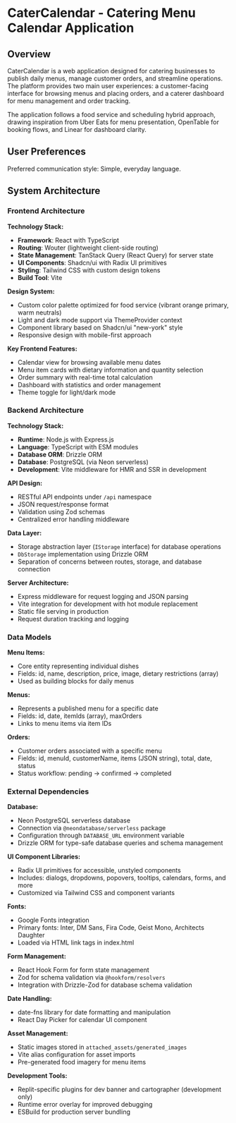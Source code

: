 # CaterCalendar - Catering Menu Calendar Application

## Overview

CaterCalendar is a web application designed for catering businesses to publish daily menus, manage customer orders, and streamline operations. The platform provides two main user experiences: a customer-facing interface for browsing menus and placing orders, and a caterer dashboard for menu management and order tracking.

The application follows a food service and scheduling hybrid approach, drawing inspiration from Uber Eats for menu presentation, OpenTable for booking flows, and Linear for dashboard clarity.

## User Preferences

Preferred communication style: Simple, everyday language.

## System Architecture

### Frontend Architecture

**Technology Stack:**
- **Framework**: React with TypeScript
- **Routing**: Wouter (lightweight client-side routing)
- **State Management**: TanStack Query (React Query) for server state
- **UI Components**: Shadcn/ui with Radix UI primitives
- **Styling**: Tailwind CSS with custom design tokens
- **Build Tool**: Vite

**Design System:**
- Custom color palette optimized for food service (vibrant orange primary, warm neutrals)
- Light and dark mode support via ThemeProvider context
- Component library based on Shadcn/ui "new-york" style
- Responsive design with mobile-first approach

**Key Frontend Features:**
- Calendar view for browsing available menu dates
- Menu item cards with dietary information and quantity selection
- Order summary with real-time total calculation
- Dashboard with statistics and order management
- Theme toggle for light/dark mode

### Backend Architecture

**Technology Stack:**
- **Runtime**: Node.js with Express.js
- **Language**: TypeScript with ESM modules
- **Database ORM**: Drizzle ORM
- **Database**: PostgreSQL (via Neon serverless)
- **Development**: Vite middleware for HMR and SSR in development

**API Design:**
- RESTful API endpoints under `/api` namespace
- JSON request/response format
- Validation using Zod schemas
- Centralized error handling middleware

**Data Layer:**
- Storage abstraction layer (`IStorage` interface) for database operations
- `DbStorage` implementation using Drizzle ORM
- Separation of concerns between routes, storage, and database connection

**Server Architecture:**
- Express middleware for request logging and JSON parsing
- Vite integration for development with hot module replacement
- Static file serving in production
- Request duration tracking and logging

### Data Models

**Menu Items:**
- Core entity representing individual dishes
- Fields: id, name, description, price, image, dietary restrictions (array)
- Used as building blocks for daily menus

**Menus:**
- Represents a published menu for a specific date
- Fields: id, date, itemIds (array), maxOrders
- Links to menu items via item IDs

**Orders:**
- Customer orders associated with a specific menu
- Fields: id, menuId, customerName, items (JSON string), total, date, status
- Status workflow: pending → confirmed → completed

### External Dependencies

**Database:**
- Neon PostgreSQL serverless database
- Connection via `@neondatabase/serverless` package
- Configuration through `DATABASE_URL` environment variable
- Drizzle ORM for type-safe database queries and schema management

**UI Component Libraries:**
- Radix UI primitives for accessible, unstyled components
- Includes: dialogs, dropdowns, popovers, tooltips, calendars, forms, and more
- Customized via Tailwind CSS and component variants

**Fonts:**
- Google Fonts integration
- Primary fonts: Inter, DM Sans, Fira Code, Geist Mono, Architects Daughter
- Loaded via HTML link tags in index.html

**Form Management:**
- React Hook Form for form state management
- Zod for schema validation via `@hookform/resolvers`
- Integration with Drizzle-Zod for database schema validation

**Date Handling:**
- date-fns library for date formatting and manipulation
- React Day Picker for calendar UI component

**Asset Management:**
- Static images stored in `attached_assets/generated_images`
- Vite alias configuration for asset imports
- Pre-generated food imagery for menu items

**Development Tools:**
- Replit-specific plugins for dev banner and cartographer (development only)
- Runtime error overlay for improved debugging
- ESBuild for production server bundling